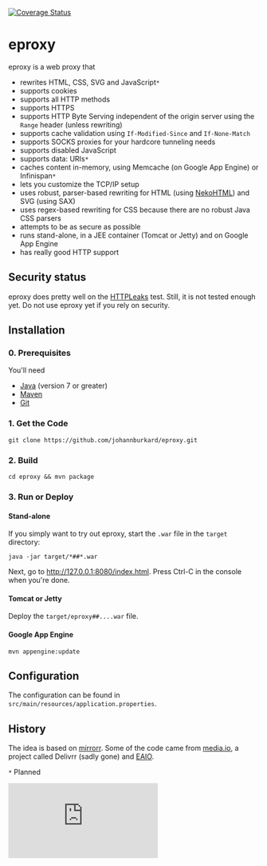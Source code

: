 [![Coverage Status](https://coveralls.io/repos/johannburkard/eproxy/badge.svg?branch=master&service=github)](https://coveralls.io/github/johannburkard/eproxy?branch=master)

# eproxy

eproxy is a web proxy that

* rewrites HTML, CSS, SVG and JavaScript``*``
* supports cookies
* supports all HTTP methods 
* supports HTTPS
* supports HTTP Byte Serving independent of the origin server using the ``Range`` header (unless rewriting)
* supports cache validation using ``If-Modified-Since`` and ``If-None-Match``
* supports SOCKS proxies for your hardcore tunneling needs
* supports disabled JavaScript
* supports data: URIs``*``
* caches content in-memory, using Memcache (on Google App Engine) or Infinispan``*``
* lets you customize the TCP/IP setup
* uses robust, parser-based rewriting for HTML (using [NekoHTML](http://nekohtml.sourceforge.net/)) and SVG (using SAX)
* uses regex-based rewriting for CSS because there are no robust Java CSS parsers
* attempts to be as secure as possible
* runs stand-alone, in a JEE container (Tomcat or Jetty) and on Google App Engine
* has really good HTTP support

## Security status

eproxy does pretty well on the [HTTPLeaks](https://github.com/cure53/HTTPLeaks/) test.
Still, it is not tested enough yet. Do not use eproxy yet if you rely on security.

## Installation

### 0. Prerequisites

You'll need

* [Java](http://www.oracle.com/technetwork/java/javase/downloads/index-jsp-138363.html) (version 7 or greater)
* [Maven](https://maven.apache.org)
* [Git](http://www.git-scm.com/)

### 1. Get the Code

``git clone https://github.com/johannburkard/eproxy.git``

### 2. Build

``cd eproxy && mvn package``

### 3. Run or Deploy

#### Stand-alone

If you simply want to try out eproxy, start the ``.war`` file in the ``target`` directory:

``java -jar target/*##*.war``

Next, go to http://127.0.0.1:8080/index.html. Press Ctrl-C in the console when you're done.

#### Tomcat or Jetty

Deploy the ``target/eproxy##....war`` file.

#### Google App Engine

``mvn appengine:update``

## Configuration

The configuration can be found in ``src/main/resources/application.properties``.

## History

The idea is based on [mirrorr](https://github.com/bslatkin/mirrorrr). Some of the code came from [media.io](http://media.io), a project called Delivrr (sadly gone) and [EAIO](http://eaio.com/?utm_source=github&utm_medium=open-source&utm_campaign=eproxy).

``*`` Planned

[![Analytics](https://ga-beacon.appspot.com/UA-7427410-89/eproxy/README.md?pixel)](https://github.com/igrigorik/ga-beacon)